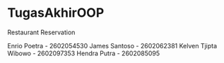 # TugasAkhirOOP
Restaurant Reservation

Enrio Poetra - 2602054530
James Santoso - 2602062381
Kelven Tjipta Wibowo - 2602097353
Hendra Putra - 2602085095
